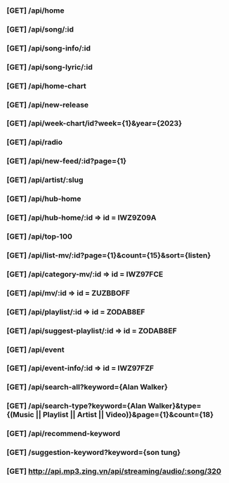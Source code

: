 ### [GET] /api/home

### [GET] /api/song/:id

### [GET] /api/song-info/:id

### [GET] /api/song-lyric/:id

### [GET] /api/home-chart

### [GET] /api/new-release

### [GET] /api/week-chart/id?week={1}&year={2023}

### [GET] /api/radio

### [GET] /api/new-feed/:id?page={1}

### [GET] /api/artist/:slug

### [GET] /api/hub-home

### [GET] /api/hub-home/:id => id = IWZ9Z09A

### [GET] /api/top-100

### [GET] /api/list-mv/:id?page={1}&count={15}&sort={listen}

### [GET] /api/category-mv/:id => id = IWZ97FCE

### [GET] /api/mv/:id => id = ZUZBBOFF

### [GET] /api/playlist/:id => id = ZODAB8EF

### [GET] /api/suggest-playlist/:id => id = ZODAB8EF

### [GET] /api/event

### [GET] /api/event-info/:id => id = IWZ97FZF

### [GET] /api/search-all?keyword={Alan Walker}

### [GET] /api/search-type?keyword={Alan Walker}&type={(Music || Playlist || Artist || Video)}&page={1}&count={18}

### [GET] /api/recommend-keyword

### [GET] /suggestion-keyword?keyword={son tung}

### [GET] http://api.mp3.zing.vn/api/streaming/audio/:song/320
